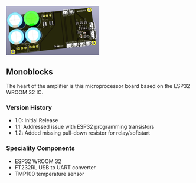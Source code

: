 <img src="screenshot.png" width="50%">

## Monoblocks

The heart of the amplifier is this microprocessor board based on the ESP32 WROOM 32 IC.

### Version History

- 1.0: Initial Release
- 1.1: Addressed issue with ESP32 programming transistors
- 1.2: Added missing pull-down resistor for relay/softstart 

### Speciality Components

* ESP32 WROOM 32
* FT232RL USB to UART converter
* TMP100 temperature sensor


